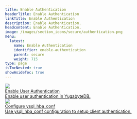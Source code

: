 ```yaml
---
title: Enable Authentication
headerTitle: Enable Authentication
linkTitle: Enable Authentication
description: Enable Authentication.
headcontent: Enable Authentication.
image: /images/section_icons/secure/authentication.png
menu:
  latest:
    name: Enable Authentication
    identifier: enable-authentication
    parent: secure
    weight: 715
type: page
isTocNested: true
showAsideToc: true
---
```


<div class="row">

  <div class="col-12 col-md-6 col-lg-12 col-xl-6">
    <a class="section-link icon-offset" href="ysql/">
      <div class="head">
        <img class="icon" src="/images/section_icons/secure/authentication.png" aria-hidden="true" />
        <div class="title">Enable User Authentication</div>
      </div>
      <div class="body">
          Enable user authentication in YugabyteDB.
      </div>
    </a>
  </div>

  <div class="col-12 col-md-6 col-lg-12 col-xl-6">
    <a class="section-link icon-offset" href="ysql_hba_conf-configuration/">
      <div class="head">
        <img class="icon" src="/images/section_icons/secure/authentication.png" aria-hidden="true" />
        <div class="title">Configure ysql_hba_conf</div>
      </div>
      <div class="body">
          Use ysql_hba_conf configuration to setup client authentication.
      </div>
    </a>
  </div>

</div>

